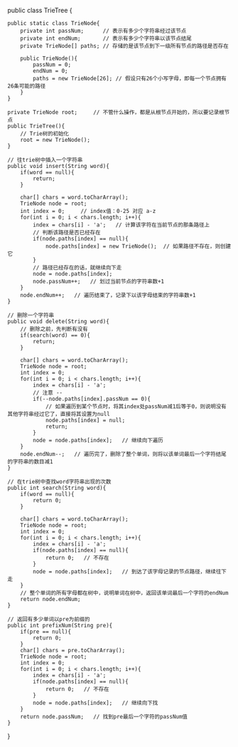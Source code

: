 public class TrieTree {
 
    public static class TrieNode{
        private int passNum;      // 表示有多少个字符串经过该节点
        private int endNum;       // 表示有多少个字符串以该节点结尾
        private TrieNode[] paths; // 存储的是该节点到下一级所有节点的路径是否存在
 
        public TrieNode(){
            passNum = 0;
            endNum = 0;
            paths = new TrieNode[26]; // 假设只有26个小写字母，即每一个节点拥有26条可能的路径
        }
    }
 
    private TrieNode root;     // 不管什么操作，都是从根节点开始的，所以要记录根节点
    public TrieTree(){
        // Trie树的初始化
        root = new TrieNode();
    }
 
    // 往trie树中插入一个字符串
    public void insert(String word){
        if(word == null){
            return;
        }
 
        char[] chars = word.toCharArray();
        TrieNode node = root;
        int index = 0;     // index值：0-25 对应 a-z
        for(int i = 0; i < chars.length; i++){
            index = chars[i] - 'a';   // 计算该字符在当前节点的那条路径上
            // 判断该路径是否已经存在
            if(node.paths[index] == null){
                node.paths[index] = new TrieNode();  // 如果路径不存在，则创建它
            }
            // 路径已经存在的话，就继续向下走
            node = node.paths[index];
            node.passNum++;   // 划过当前节点的字符串数+1
        }
        node.endNum++;   // 遍历结束了，记录下以该字母结束的字符串数+1
    }
 
    // 删除一个字符串
    public void delete(String word){
        // 删除之前，先判断有没有
        if(search(word) == 0){
            return;
        }
 
        char[] chars = word.toCharArray();
        TrieNode node = root;
        int index = 0;
        for(int i = 0; i < chars.length; i++){
            index = chars[i] - 'a';
            // 注意 --
            if(--node.paths[index].passNum == 0){
                // 如果遍历到某个节点时，将其index处passNum减1后等于0，则说明没有其他字符串经过它了，直接将其设置为null
                node.paths[index] = null;
                return;
            }
            node = node.paths[index];   // 继续向下遍历
        }
        node.endNum--;   // 遍历完了，删除了整个单词，则将以该单词最后一个字符结尾的字符串的数目减1
    }
 
    // 在trie树中查找word字符串出现的次数
    public int search(String word){
        if(word == null){
            return 0;
        }
 
        char[] chars = word.toCharArray();
        TrieNode node = root;
        int index = 0;
        for(int i = 0; i < chars.length; i++){
            index = chars[i] - 'a';
            if(node.paths[index] == null){
                return 0;   // 不存在
            }
            node = node.paths[index];   // 到达了该字母记录的节点路径，继续往下走
        }
        // 整个单词的所有字母都在树中，说明单词在树中，返回该单词最后一个字符的endNum
        return node.endNum;
    }
 
    // 返回有多少单词以pre为前缀的
    public int prefixNum(String pre){
        if(pre == null){
            return 0;
        }
        char[] chars = pre.toCharArray();
        TrieNode node = root;
        int index = 0;
        for(int i = 0; i < chars.length; i++){
            index = chars[i] - 'a';
            if(node.paths[index] == null){
                return 0;   // 不存在
            }
            node = node.paths[index];   // 继续向下找
        }
        return node.passNum;   // 找到pre最后一个字符的passNum值
    }
}
